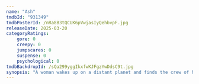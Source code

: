 ```yaml
---
name: "Ash"
tmdbId: "931349"
tmdbPosterId: /nRa8B3tQCUK6pVwjasIyQehbvpF.jpg
releaseDate: 2025-03-20
categoryRatings:
    gore: 0
    creepy: 0
    jumpscares: 0
    suspense: 0
    psychological: 0
tmdbBackdropId: /sQa299yggIkxfwKJFgzYwDdsC9t.jpg
synopsis: "A woman wakes up on a distant planet and finds the crew of her space station viciously killed. Her investigation into what happened sets in motion a terrifying chain of events."
---
```

